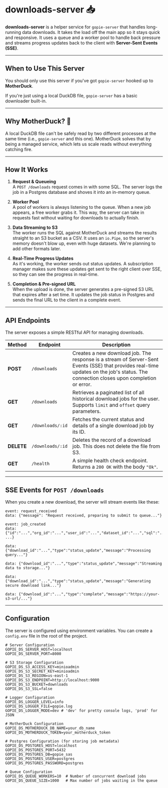 # downloads-server 📥

**downloads-server** is a helper service for `gopie-server` that handles long-running data downloads. It takes the load off the main app so it stays quick and responsive. It uses a queue and a worker pool to handle back pressure and streams progress updates back to the client with **Server-Sent Events (SSE)**.

---

## When to Use This Server

You should only use this server if you've got `gopie-server` hooked up to **MotherDuck**.

If you're just using a local DuckDB file, `gopie-server` has a basic downloader built-in.

---

## Why MotherDuck? 🦆

A local DuckDB file can't be safely read by two different processes at the same time (i.e., `gopie-server` and this one). MotherDuck solves that by being a managed service, which lets us scale reads without everything catching fire.

---

## How It Works

1. **Request & Queueing**  
   A `POST /downloads` request comes in with some SQL. The server logs the job in a Postgres database and shoves it into an in-memory queue.

2. **Worker Pool**  
   A pool of workers is always listening to the queue. When a new job appears, a free worker grabs it. This way, the server can take in requests fast without waiting for downloads to actually finish.

3. **Data Streaming to S3**  
   The worker runs the SQL against MotherDuck and streams the results straight to an S3 bucket as a CSV. It uses an `io.Pipe`, so the server's memory doesn't blow up, even with huge datasets. We're planning to add other formats later.

4. **Real-Time Progress Updates**  
   As it's working, the worker sends out status updates. A subscription manager makes sure these updates get sent to the right client over SSE, so they can see the progress in real-time.

5. **Completion & Pre-signed URL**  
   When the upload is done, the server generates a pre-signed S3 URL that expires after a set time. It updates the job status in Postgres and sends the final URL to the client in a complete event.

---

## API Endpoints

The server exposes a simple RESTful API for managing downloads.

| Method     | Endpoint         | Description                                                                                                                                                                           |
| ---------- | ---------------- | ------------------------------------------------------------------------------------------------------------------------------------------------------------------------------------- |
| **POST**   | `/downloads`     | Creates a new download job. The response is a stream of Server-Sent Events (SSE) that provides real-time updates on the job's status. The connection closes upon completion or error. |
| **GET**    | `/downloads`     | Retrieves a paginated list of all historical download jobs for the user. Supports `limit` and `offset` query parameters.                                                              |
| **GET**    | `/downloads/:id` | Fetches the current status and details of a single download job by its ID.                                                                                                            |
| **DELETE** | `/downloads/:id` | Deletes the record of a download job. This does not delete the file from S3.                                                                                                          |
| **GET**    | `/health`        | A simple health check endpoint. Returns a `200 OK` with the body `"Ok"`.                                                                                                              |

---

## SSE Events for `POST /downloads`

When you create a new download, the server will stream events like these:

```
event: request_received
data: {"message": "Request received, preparing to submit to queue..."}

event: job_created
data: {"id":"...","org_id":"...","user_id":"...","dataset_id":"...","sql":"...","status":"pending", ...}

data: {"download_id":"...","type":"status_update","message":"Processing query..."}

data: {"download_id":"...","type":"status_update","message":"Streaming data to storage..."}

data: {"download_id":"...","type":"status_update","message":"Generating secure download link..."}

data: {"download_id":"...","type":"complete","message":"https://your-s3-url/..."}
```

---

## Configuration

The server is configured using environment variables. You can create a `config.env` file in the root of the project.

```env
# Server Configuration
GOPIE_DS_SERVER_HOST=localhost
GOPIE_DS_SERVER_PORT=8000

# S3 Storage Configuration
GOPIE_DS_S3_ACCESS_KEY=minioadmin
GOPIE_DS_S3_SECRET_KEY=minioadmin
GOPIE_DS_S3_REGION=us-east-1
GOPIE_DS_S3_ENDPOINT=http://localhost:9000
GOPIE_DS_S3_BUCKET=downloads
GOPIE_DS_S3_SSL=false

# Logger Configuration
GOPIE_DS_LOGGER_LEVEL=info
GOPIE_DS_LOGGER_FILE=gopie.log
GOPIE_DS_LOGGER_MODE=dev # 'dev' for pretty console logs, 'prod' for JSON

# MotherDuck Configuration
GOPIE_DS_MOTHERDUCK_DB_NAME=your_db_name
GOPIE_DS_MOTHERDUCK_TOKEN=your_motherduck_token

# Postgres Configuration (for storing job metadata)
GOPIE_DS_POSTGRES_HOST=localhost
GOPIE_DS_POSTGRES_PORT=5432
GOPIE_DS_POSTGRES_DB=gopie_sas
GOPIE_DS_POSTGRES_USER=postgres
GOPIE_DS_POSTGRES_PASSWORD=postgres

# Queue Configuration
GOPIE_DS_QUEUE_WORKERS=10  # Number of concurrent download jobs
GOPIE_DS_QUEUE_SIZE=1000   # Max number of jobs waiting in the queue
```
